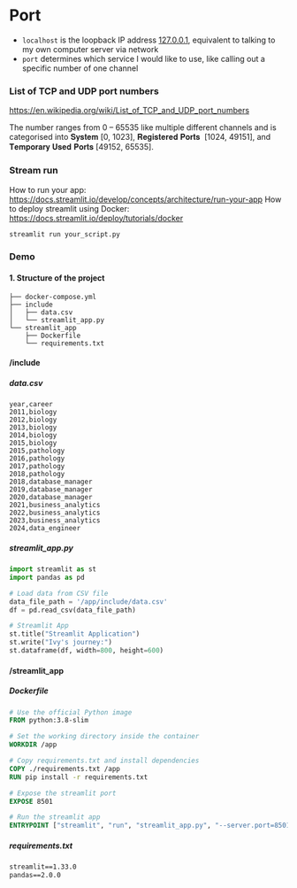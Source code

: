 # Port

- `localhost` is the loopback IP address [127.0.0.1](http://127.0.0.1/), equivalent to talking to my own computer server via network  
- `port` determines which service I would like to use, like calling out a specific number of one channel  

### List of TCP and UDP port numbers
https://en.wikipedia.org/wiki/List_of_TCP_and_UDP_port_numbers

The number ranges from 0 – 65535 like multiple different channels and is categorised into 𝐒𝐲𝐬𝐭𝐞𝐦 [0, 1023], 𝐑𝐞𝐠𝐢𝐬𝐭𝐞𝐫𝐞𝐝 𝐏𝐨𝐫𝐭𝐬  [1024, 49151], and 𝐓𝐞𝐦𝐩𝐨𝐫𝐚𝐫𝐲 𝐔𝐬𝐞𝐝 𝐏𝐨𝐫𝐭𝐬 [49152, 65535]. 

### Stream run
How to run your app: https://docs.streamlit.io/develop/concepts/architecture/run-your-app
How to deploy streamlit using Docker: https://docs.streamlit.io/deploy/tutorials/docker
```bash
streamlit run your_script.py
```

### Demo
#### 1. Structure of the project
```
├── docker-compose.yml
├── include
│   ├── data.csv
│   └── streamlit_app.py
└── streamlit_app
    ├── Dockerfile
    └── requirements.txt
```
#### /include
##### data.csv
```csv
year,career
2011,biology
2012,biology
2013,biology
2014,biology
2015,biology
2015,pathology
2016,pathology
2017,pathology
2018,pathology
2018,database_manager
2019,database_manager
2020,database_manager
2021,business_analytics
2022,business_analytics
2023,business_analytics
2024,data_engineer
```
##### streamlit_app.py
```python
import streamlit as st
import pandas as pd

# Load data from CSV file
data_file_path = '/app/include/data.csv'
df = pd.read_csv(data_file_path)

# Streamlit App
st.title("Streamlit Application")
st.write("Ivy's journey:")
st.dataframe(df, width=800, height=600)
```
#### /streamlit_app
##### Dockerfile
```Dockerfile
# Use the official Python image
FROM python:3.8-slim

# Set the working directory inside the container
WORKDIR /app

# Copy requirements.txt and install dependencies
COPY ./requirements.txt /app
RUN pip install -r requirements.txt

# Expose the streamlit port
EXPOSE 8501

# Run the streamlit app
ENTRYPOINT ["streamlit", "run", "streamlit_app.py", "--server.port=8501"]
```
##### requirements.txt
```txt
streamlit==1.33.0
pandas==2.0.0
```

